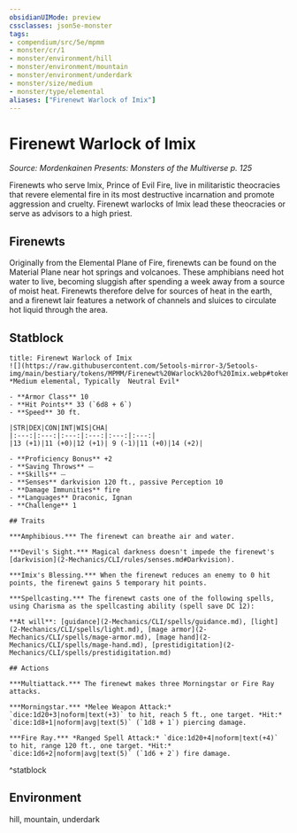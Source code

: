 ```yaml
---
obsidianUIMode: preview
cssclasses: json5e-monster
tags:
- compendium/src/5e/mpmm
- monster/cr/1
- monster/environment/hill
- monster/environment/mountain
- monster/environment/underdark
- monster/size/medium
- monster/type/elemental
aliases: ["Firenewt Warlock of Imix"]
---
```

# Firenewt Warlock of Imix
*Source: Mordenkainen Presents: Monsters of the Multiverse p. 125*  

Firenewts who serve Imix, Prince of Evil Fire, live in militaristic theocracies that revere elemental fire in its most destructive incarnation and promote aggression and cruelty. Firenewt warlocks of Imix lead these theocracies or serve as advisors to a high priest.

## Firenewts

Originally from the Elemental Plane of Fire, firenewts can be found on the Material Plane near hot springs and volcanoes. These amphibians need hot water to live, becoming sluggish after spending a week away from a source of moist heat. Firenewts therefore delve for sources of heat in the earth, and a firenewt lair features a network of channels and sluices to circulate hot liquid through the area.

## Statblock

```ad-statblock
title: Firenewt Warlock of Imix
![](https://raw.githubusercontent.com/5etools-mirror-3/5etools-img/main/bestiary/tokens/MPMM/Firenewt%20Warlock%20of%20Imix.webp#token)
*Medium elemental, Typically  Neutral Evil*

- **Armor Class** 10
- **Hit Points** 33 (`6d8 + 6`)
- **Speed** 30 ft.

|STR|DEX|CON|INT|WIS|CHA|
|:---:|:---:|:---:|:---:|:---:|:---:|
|13 (+1)|11 (+0)|12 (+1)| 9 (-1)|11 (+0)|14 (+2)|

- **Proficiency Bonus** +2
- **Saving Throws** ⏤
- **Skills** ⏤
- **Senses** darkvision 120 ft., passive Perception 10
- **Damage Immunities** fire
- **Languages** Draconic, Ignan
- **Challenge** 1

## Traits

***Amphibious.*** The firenewt can breathe air and water.

***Devil's Sight.*** Magical darkness doesn't impede the firenewt's [darkvision](2-Mechanics/CLI/rules/senses.md#Darkvision).

***Imix's Blessing.*** When the firenewt reduces an enemy to 0 hit points, the firenewt gains 5 temporary hit points.

***Spellcasting.*** The firenewt casts one of the following spells, using Charisma as the spellcasting ability (spell save DC 12):

**At will**: [guidance](2-Mechanics/CLI/spells/guidance.md), [light](2-Mechanics/CLI/spells/light.md), [mage armor](2-Mechanics/CLI/spells/mage-armor.md), [mage hand](2-Mechanics/CLI/spells/mage-hand.md), [prestidigitation](2-Mechanics/CLI/spells/prestidigitation.md)

## Actions

***Multiattack.*** The firenewt makes three Morningstar or Fire Ray attacks.

***Morningstar.*** *Melee Weapon Attack:* `dice:1d20+3|noform|text(+3)` to hit, reach 5 ft., one target. *Hit:* `dice:1d8+1|noform|avg|text(5)` (`1d8 + 1`) piercing damage.

***Fire Ray.*** *Ranged Spell Attack:* `dice:1d20+4|noform|text(+4)` to hit, range 120 ft., one target. *Hit:* `dice:1d6+2|noform|avg|text(5)` (`1d6 + 2`) fire damage.
```
^statblock

## Environment

hill, mountain, underdark